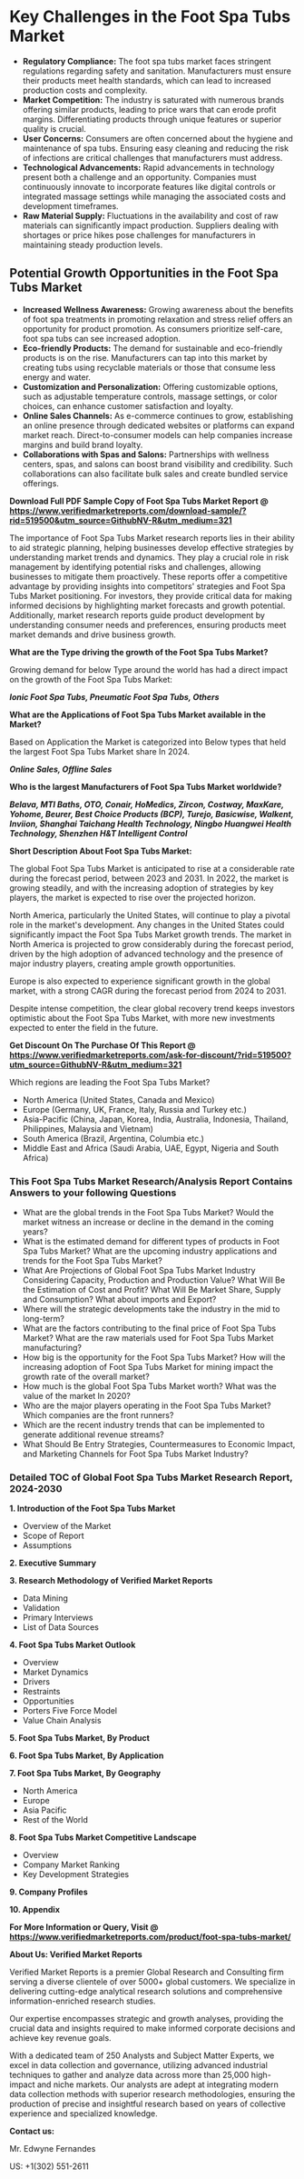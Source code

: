 <p class=""><h1>Key Challenges in the Foot Spa Tubs Market</h1><ul>    <li>        <strong>Regulatory Compliance:</strong> The foot spa tubs market faces stringent regulations regarding safety and sanitation. Manufacturers must ensure their products meet health standards, which can lead to increased production costs and complexity.    </li>    <li>        <strong>Market Competition:</strong> The industry is saturated with numerous brands offering similar products, leading to price wars that can erode profit margins. Differentiating products through unique features or superior quality is crucial.    </li>    <li>        <strong>User Concerns:</strong> Consumers are often concerned about the hygiene and maintenance of spa tubs. Ensuring easy cleaning and reducing the risk of infections are critical challenges that manufacturers must address.    </li>    <li>        <strong>Technological Advancements:</strong> Rapid advancements in technology present both a challenge and an opportunity. Companies must continuously innovate to incorporate features like digital controls or integrated massage settings while managing the associated costs and development timeframes.    </li>    <li>        <strong>Raw Material Supply:</strong> Fluctuations in the availability and cost of raw materials can significantly impact production. Suppliers dealing with shortages or price hikes pose challenges for manufacturers in maintaining steady production levels.    </li></ul><h2>Potential Growth Opportunities in the Foot Spa Tubs Market</h1><ul>    <li>        <strong>Increased Wellness Awareness:</strong> Growing awareness about the benefits of foot spa treatments in promoting relaxation and stress relief offers an opportunity for product promotion. As consumers prioritize self-care, foot spa tubs can see increased adoption.    </li>    <li>        <strong>Eco-friendly Products:</strong> The demand for sustainable and eco-friendly products is on the rise. Manufacturers can tap into this market by creating tubs using recyclable materials or those that consume less energy and water.    </li>    <li>        <strong>Customization and Personalization:</strong> Offering customizable options, such as adjustable temperature controls, massage settings, or color choices, can enhance customer satisfaction and loyalty.    </li>    <li>        <strong>Online Sales Channels:</strong> As e-commerce continues to grow, establishing an online presence through dedicated websites or platforms can expand market reach. Direct-to-consumer models can help companies increase margins and build brand loyalty.    </li>    <li>        <strong>Collaborations with Spas and Salons:</strong> Partnerships with wellness centers, spas, and salons can boost brand visibility and credibility. Such collaborations can also facilitate bulk sales and create bundled service offerings.    </li></ul></p><p class=""><strong>Download Full PDF Sample Copy of Foot Spa Tubs Market Report @ <a href="https://www.verifiedmarketreports.com/download-sample/?rid=519500&utm_source=GithubNV-R&utm_medium=321" target="_blank">https://www.verifiedmarketreports.com/download-sample/?rid=519500&utm_source=GithubNV-R&utm_medium=321</a></strong></p><p>The importance of&nbsp;Foot Spa Tubs Market research reports lies in their ability to aid strategic planning, helping businesses develop effective strategies by understanding market trends and dynamics. They play a crucial role in risk management by identifying potential risks and challenges, allowing businesses to mitigate them proactively. These reports offer a competitive advantage by providing insights into competitors' strategies and Foot Spa Tubs Market positioning. For investors, they provide critical data for making informed decisions by highlighting market forecasts and growth potential. Additionally, market research reports guide product development by understanding consumer needs and preferences, ensuring products meet market demands and drive business growth.</p><p><strong>What are the&nbsp;Type driving the growth of the Foot Spa Tubs Market?</strong></p><p id="" class="">Growing demand for below Type around the world has had a direct impact on the growth of the Foot Spa Tubs Market:</p><p class=""><em><strong>Ionic Foot Spa Tubs, Pneumatic Foot Spa Tubs, Others</strong></em></p><p class=""><strong>What are the&nbsp;Applications&nbsp;of Foot Spa Tubs Market available in the Market?</strong></p><p id="" class="">Based on Application the Market is categorized into Below types that held the largest Foot Spa Tubs Market share In 2024.</p><p class=""><em><strong>Online Sales, Offline Sales</strong></em></p><p class=""><strong>Who is the largest Manufacturers of Foot Spa Tubs Market worldwide?</strong></p><p><em><strong>Belava, MTI Baths, OTO, Conair, HoMedics, Zircon, Costway, MaxKare, Yohome, Beurer, Best Choice Products (BCP), Turejo, Basicwise, Walkent, Inviion, Shanghai Taichang Health Technology, Ningbo Huangwei Health Technology, Shenzhen H&T Intelligent Control</strong></em></p><p id="" class=""><strong>Short Description About Foot Spa Tubs Market:</strong></p><p>The global Foot Spa Tubs Market is anticipated to rise at a considerable rate during the forecast period, between 2023 and 2031. In 2022, the market is growing steadily, and with the increasing adoption of strategies by key players, the market is expected to rise over the projected horizon.</p><p>North America, particularly the United States, will continue to play a pivotal role in the market's development. Any changes in the United States could significantly impact the Foot Spa Tubs Market growth trends. The market in North America is projected to grow considerably during the forecast period, driven by the high adoption of advanced technology and the presence of major industry players, creating ample growth opportunities.</p><p>Europe is also expected to experience significant growth in the global market, with a strong CAGR during the forecast period from 2024 to 2031.</p><p>Despite intense competition, the clear global recovery trend keeps investors optimistic about the Foot Spa Tubs Market, with more new investments expected to enter the field in the future.</p><p id="" class=""><strong>Get Discount On The Purchase Of This Report @ <a href="https://www.verifiedmarketreports.com/ask-for-discount/?rid=519500?utm_source=GithubNV-R&utm_medium=321" target="_blank">https://www.verifiedmarketreports.com/ask-for-discount/?rid=519500?utm_source=GithubNV-R&utm_medium=321</a></strong></p><p class="">Which regions are leading the Foot Spa Tubs Market?</p><ul><li>North America (United States, Canada and Mexico)</li><li>Europe (Germany, UK, France, Italy, Russia and Turkey etc.)</li><li>Asia-Pacific (China, Japan, Korea, India, Australia, Indonesia, Thailand, Philippines, Malaysia and Vietnam)</li><li>South America (Brazil, Argentina, Columbia etc.)</li><li>Middle East and Africa (Saudi Arabia, UAE, Egypt, Nigeria and South Africa)</li></ul><h3 id="" class="">This Foot Spa Tubs Market Research/Analysis Report Contains Answers to your following Questions</h3><ul><li>What are the global trends in the Foot Spa Tubs Market? Would the market witness an increase or decline in the demand in the coming years?</li><li>What is the estimated demand for different types of products in Foot Spa Tubs Market? What are the upcoming industry applications and trends for the Foot Spa Tubs Market?</li><li>What Are Projections of Global Foot Spa Tubs Market Industry Considering Capacity, Production and Production Value? What Will Be the Estimation of Cost and Profit? What Will Be Market Share, Supply and Consumption? What about imports and Export?</li><li>Where will the strategic developments take the industry in the mid to long-term?</li><li>What are the factors contributing to the final price of Foot Spa Tubs Market? What are the raw materials used for Foot Spa Tubs Market manufacturing?</li><li>How big is the opportunity for the Foot Spa Tubs Market? How will the increasing adoption of Foot Spa Tubs Market for mining impact the growth rate of the overall market?</li><li>How much is the global Foot Spa Tubs Market worth? What was the value of the market In 2020?</li><li>Who are the major players operating in the Foot Spa Tubs Market? Which companies are the front runners?</li><li>Which are the recent industry trends that can be implemented to generate additional revenue streams?</li><li>What Should Be Entry Strategies, Countermeasures to Economic Impact, and Marketing Channels for Foot Spa Tubs Market Industry?</li></ul><h3 id="" class="">Detailed TOC of Global Foot Spa Tubs Market Research Report, 2024-2030</h3><p id="" class=""><strong>1. Introduction of the Foot Spa Tubs Market</strong></p><ul><li>Overview of the Market</li><li>Scope of Report</li><li>Assumptions</li></ul><p id="" class=""><strong>2. Executive Summary</strong></p><p id="" class=""><strong>3. Research Methodology of Verified Market Reports</strong></p><ul><li>Data Mining</li><li>Validation</li><li>Primary Interviews</li><li>List of Data Sources</li></ul><p id="" class=""><strong>4. Foot Spa Tubs Market Outlook</strong></p><ul><li>Overview</li><li>Market Dynamics</li><li>Drivers</li><li>Restraints</li><li>Opportunities</li><li>Porters Five Force Model</li><li>Value Chain Analysis</li></ul><p id="" class=""><strong>5. Foot Spa Tubs Market, By Product</strong></p><p id="" class=""><strong>6. Foot Spa Tubs Market, By Application</strong></p><p id="" class=""><strong>7. Foot Spa Tubs Market, By Geography</strong></p><ul><li>North America</li><li>Europe</li><li>Asia Pacific</li><li>Rest of the World</li></ul><p id="" class=""><strong>8. Foot Spa Tubs Market Competitive Landscape</strong></p><ul><li>Overview</li><li>Company Market Ranking</li><li>Key Development Strategies</li></ul><p id="" class=""><strong>9. Company Profiles</strong></p><p id="" class=""><strong>10. Appendix</strong></p><p id="" class=""><strong>For More Information or Query, Visit @ <a href="https://www.verifiedmarketreports.com/product/foot-spa-tubs-market/" target="_blank">https://www.verifiedmarketreports.com/product/foot-spa-tubs-market/</a></strong></p><p id="" class=""><strong>About Us: Verified Market Reports</strong></p><p id="" class="">Verified Market Reports is a premier Global Research and Consulting firm serving a diverse clientele of over 5000+ global customers. We specialize in delivering cutting-edge analytical research solutions and comprehensive information-enriched research studies.</p><p id="" class="">Our expertise encompasses strategic and growth analyses, providing the crucial data and insights required to make informed corporate decisions and achieve key revenue goals.</p><p id="" class="">With a dedicated team of 250 Analysts and Subject Matter Experts, we excel in data collection and governance, utilizing advanced industrial techniques to gather and analyze data across more than 25,000 high-impact and niche markets. Our analysts are adept at integrating modern data collection methods with superior research methodologies, ensuring the production of precise and insightful research based on years of collective experience and specialized knowledge.</p><p id="" class=""><strong>Contact us:</strong></p><p id="" class="">Mr. Edwyne Fernandes</p><p id="" class="">US: +1(302) 551-2611</p>